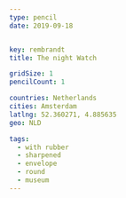 ```yaml
---
type: pencil
date: 2019-09-18


key: rembrandt
title: The night Watch

gridSize: 1
pencilCount: 1

countries: Netherlands
cities: Amsterdam
latlng: 52.360271, 4.885635
geo: NLD

tags:
  - with rubber
  - sharpened
  - envelope
  - round
  - museum
---
```


